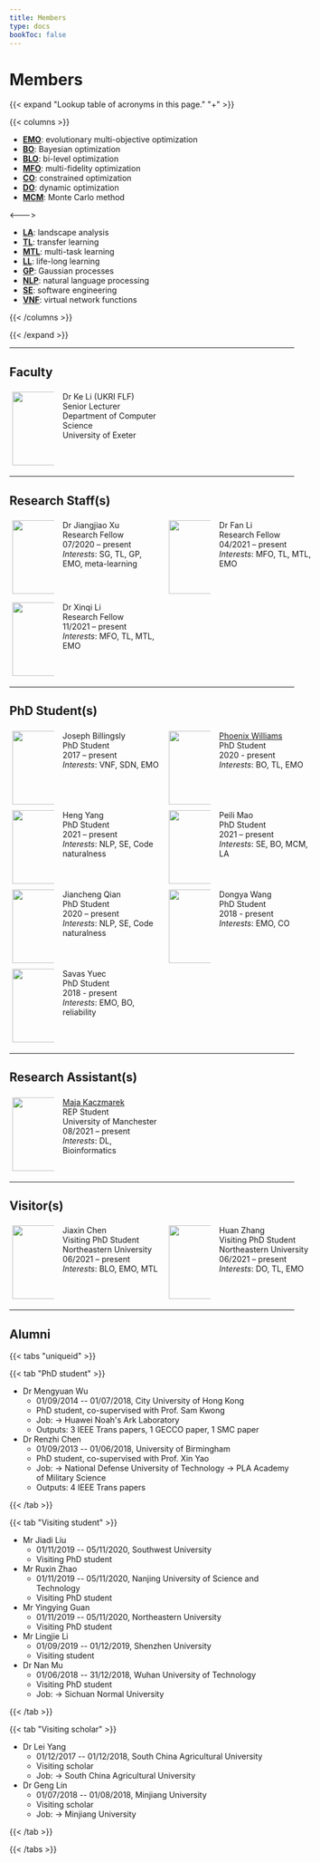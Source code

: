 ```yaml
---
title: Members
type: docs
bookToc: false
---
```


# Members

<link rel="stylesheet" href="/academicons/academicons-1.9.0/css/academicons.min.css"/>
<link rel="stylesheet" href="https://maxcdn.bootstrapcdn.com/font-awesome/4.4.0/css/font-awesome.min.css">
<head>
<script src='https://kit.fontawesome.com/a076d05399.js' crossorigin='anonymous'></script>
<link rel="stylesheet" href="https://fonts.googleapis.com/icon?family=Material+Icons">
<link rel="stylesheet" href="https://cdnjs.cloudflare.com/ajax/libs/font-awesome/4.7.0/css/font-awesome.min.css">
</head>

<style>

hr.dashed {
  border-top: 1px dashed #bbb;
}

.grid-container {
    display: grid;
    grid-template-columns: 15% 35% 15% 35%;
    grid-gap: 15px;
    background-color: transparent;
    padding: 5px;
    align-content: left;
}

</style>

{{< expand "Lookup table of acronyms in this page." "+" >}}

{{< columns >}}
- **<ins>EMO</ins>**: evolutionary multi-objective optimization
- **<ins>BO</ins>**: Bayesian optimization
- **<ins>BLO</ins>**: bi-level optimization
- **<ins>MFO</ins>**: multi-fidelity optimization
- **<ins>CO</ins>**: constrained optimization
- **<ins>DO</ins>**: dynamic optimization
- **<ins>MCM</ins>**: Monte Carlo method

<--->

- **<ins>LA</ins>**: landscape analysis
- **<ins>TL</ins>**: transfer learning
- **<ins>MTL</ins>**: multi-task learning
- **<ins>LL</ins>**: life-long learning
- **<ins>GP</ins>**: Gaussian processes
- **<ins>NLP</ins>**: natural language processing
- **<ins>SE</ins>**: software engineering
- **<ins>VNF</ins>**: virtual network functions

{{< /columns >}}

{{< /expand >}}

---

## <i class='fa fa-grav' style='font-size:21px'></i> Faculty

<div class="grid-container">
    <div class="item1">
        <img src="/media/default.jpeg" width="120px", height="130px">
    </div>
    <div class="item2">
        Dr Ke Li (UKRI FLF)<br>
        Senior Lecturer<br>
        Department of Computer Science<br>
        University of Exeter<br>
        <a href="/CV-KL.pdf"><i class="ai ai-cv ai-lg"></i></a> <a href="https://scholar.google.co.uk/citations?user=lUFU8KsAAAAJ&hl=en"><i class="ai ai-google-scholar ai-lg"></i></a> <a href="https://dblp.uni-trier.de/pers/hd/l/Li_0001:Ke"><i class="ai ai-dblp ai-lg"></i></a> <a href="https://orcid.org/0000-0001-7200-4244"><i class="ai ai-orcid ai-lg"></i></a> <a href="https://www.researchgate.net/profile/Ke_Li18"><i class="ai ai-researchgate ai-lg"></i> <a href="https://arxiv.org/a/li_k_3.html"><i class="ai ai-arxiv ai-lg"></i></a>
    </div>
</div>

---

## <i class='fa fa-themeisle' style='font-size:21px'></i> Research Staff(s)

<div class="grid-container">
    <div class="item1">
        <img src="/media/JX.jpeg" width="120px", height="130px">
    </div>
    <div class="item2">
        Dr Jiangjiao Xu<br>
        Research Fellow<br>
        07/2020 – present<br>
        <em>Interests</em>: SG, TL, GP, EMO, meta-learning
    </div>
    <div class="item1">
        <img src="/media/FL.jpeg" width="120px", height="130px">
    </div>
    <div class="item2">
        Dr Fan Li<br>
        Research Fellow<br>
        04/2021 – present<br>
        <em>Interests</em>: MFO, TL, MTL, EMO
    </div>
    <div class="item1">
        <img src="/media/default.jpeg" width="120px", height="130px">
    </div>
    <div class="item2">
        Dr Xinqi Li<br>
        Research Fellow<br>
        11/2021 – present<br>
        <em>Interests</em>: MFO, TL, MTL, EMO
    </div>
</div>

---

## <i class='fa fa-linux' style='font-size:21px'></i> PhD Student(s)

<div class="grid-container">
    <div class="item1">
        <img src="/media/JB.jpeg" width="120px", height="130px">
    </div>
    <div class="item2">
        Joseph Billingsly<br>
        PhD Student<br>
        2017 – present<br>
        <em>Interests</em>: VNF, SDN, EMO
    </div>
    <div class="item3">
        <img src="/media/PW.jpeg" width="120px", height="130px">
    </div>
    <div class="item4">
        <a href="https://phoenixwilliams.github.io/PersonalWebsite/">Phoenix Williams</a><br>
        PhD Student<br>
        2020 - present<br>
        <em>Interests</em>: BO, TL, EMO
    </div>
</div>

<div class="grid-container">
    <div class="item1">
        <img src="/media/default.jpeg" width="120px", height="130px">
    </div>
    <div class="item2">
        Heng Yang<br>
        PhD Student<br>
        2021 – present<br>
        <em>Interests</em>: NLP, SE, Code naturalness
    </div>
    <div class="item1">
        <img src="/media/default.jpeg" width="120px", height="130px">
    </div>
    <div class="item2">
        Peili Mao<br>
        PhD Student<br>
        2021 – present<br>
        <em>Interests</em>: SE, BO, MCM, LA
    </div>
</div>

<div class="grid-container">
    <div class="item1">
        <img src="/media/JQ.jpeg" width="120px", height="130px">
    </div>
    <div class="item2">
        Jiancheng Qian<br>
        PhD Student<br>
        2020 – present<br>
        <em>Interests</em>: NLP, SE, Code naturalness
    </div>
    <div class="item3">
        <img src="/media/DW.png" width="120px", height="130px">
    </div>
    <div class="item4">
        Dongya Wang<br>
        PhD Student<br>
        2018 - present<br>
        <em>Interests</em>: EMO, CO
    </div>
</div>

<div class="grid-container">
    <div class="item3">
        <img src="/media/SY.jpeg" width="120px", height="130px">
    </div>
    <div class="item4">
        Savas Yuec<br>
        PhD Student<br>
        2018 - present<br>
        <em>Interests</em>: EMO, BO, reliability
    </div>
</div>


---

## <i class='fa fa-pagelines' style='font-size:21px'></i> Research Assistant(s)

<div class="grid-container">
    <div class="item1">
        <img src="/media/MK.jpeg" width="120px", height="130px">
    </div>
    <div class="item2">
        <a href="https://www.linkedin.com/in/maja-kaczmarek-7417b9162/?originalSubdomain=uk">Maja Kaczmarek</a><br>
        REP Student<br>
        University of Manchester<br>
        08/2021 – present<br>
        <em>Interests</em>: DL, Bioinformatics
    </div>
</div>

---

## <i class='fa fa-road' style='font-size:21px'></i> Visitor(s)
<div class="grid-container">
    <div class="item1">
        <img src="/media/JC.jpeg" width="120px", height="130px">
    </div>
    <div class="item2">
        Jiaxin Chen<br>
        Visiting PhD Student<br>
        Northeastern University<br>
        06/2021 – present<br>
        <em>Interests</em>: BLO, EMO, MTL
    </div>
    <div class="item1">
        <img src="/media/HZ.jpeg" width="120px", height="130px">
    </div>
    <div class="item2">
        Huan Zhang<br>
        Visiting PhD Student<br>
        Northeastern University<br>
        06/2021 – present<br>
        <em>Interests</em>: DO, TL, EMO
    </div>
</div>

---

## <i class='fa fa-map-signs' style='font-size:21px'></i> Alumni

{{< tabs "uniqueid" >}}

{{< tab "PhD student" >}}

- Dr Mengyuan Wu
    - 01/09/2014 -- 01/07/2018, City University of Hong Kong
    - PhD student, co-supervised with Prof. Sam Kwong
    - Job: -> Huawei Noah's Ark Laboratory
    - Outputs: 3 IEEE Trans papers, 1 GECCO paper, 1 SMC paper
- Dr Renzhi Chen 
    - 01/09/2013 -- 01/06/2018, University of Birmingham
    - PhD student, co-supervised with Prof. Xin Yao
    - Job: -> National Defense University of Technology -> PLA Academy of Military Science
    - Outputs: 4 IEEE Trans papers

{{< /tab >}}

{{< tab "Visiting student" >}}

- Mr Jiadi Liu
    - 01/11/2019 -- 05/11/2020, Southwest University
    - Visiting PhD student
- Mr Ruxin Zhao
    - 01/11/2019 -- 05/11/2020, Nanjing University of Science and Technology
    - Visiting PhD student
- Mr Yingying Guan
    - 01/11/2019 -- 05/11/2020, Northeastern University
    - Visiting PhD student
- Mr Lingjie Li
    - 01/09/2019 -- 01/12/2019, Shenzhen University
    - Visiting student
- Dr Nan Mu
    - 01/06/2018 -- 31/12/2018, Wuhan University of Technology
    - Visiting PhD student
    - Job: -> Sichuan Normal University


{{< /tab >}}

{{< tab "Visiting scholar" >}}

- Dr Lei Yang
    - 01/12/2017 -- 01/12/2018, South China Agricultural University
    - Visiting scholar
    - Job: -> South China Agricultural University
- Dr Geng Lin
    - 01/07/2018 -- 01/08/2018, Minjiang University
    - Visiting scholar
    - Job: -> Minjiang University

{{< /tab >}}

{{< /tabs >}}
